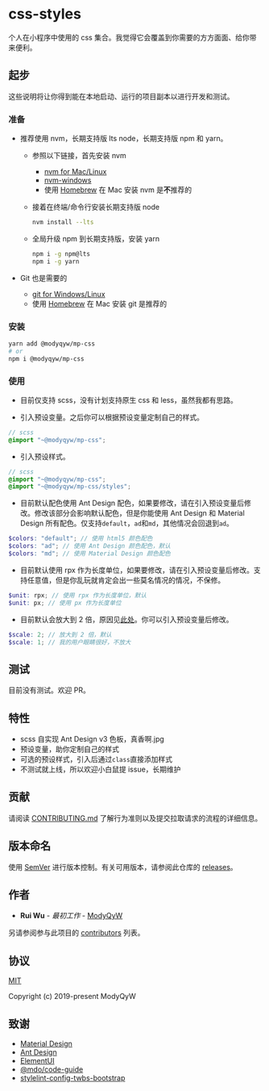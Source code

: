 # css-styles

个人在小程序中使用的 css 集合。我觉得它会覆盖到你需要的方方面面、给你带来便利。

## 起步

这些说明将让你得到能在本地启动、运行的项目副本以进行开发和测试。

### 准备

- 推荐使用 nvm，长期支持版 lts node，长期支持版 npm 和 yarn。
  - 参照以下链接，首先安装 nvm
    - [nvm for Mac/Linux](https://github.com/nvm-sh/nvm)
    - [nvm-windows](https://github.com/coreybutler/nvm-windows)
    - 使用 [Homebrew](https://brew.sh/) 在 Mac 安装 nvm 是**不**推荐的
  - 接着在终端/命令行安装长期支持版 node

    ```sh
    nvm install --lts
    ```

  - 全局升级 npm 到长期支持版，安装 yarn

    ```sh
    npm i -g npm@lts
    npm i -g yarn
    ```

- Git 也是需要的
  - [git for Windows/Linux](https://git-scm.com/downloads)
  - 使用 [Homebrew](https://brew.sh/) 在 Mac 安装 git 是推荐的

### 安装

```sh
yarn add @modyqyw/mp-css
# or
npm i @modyqyw/mp-css
```

### 使用

- 目前仅支持 scss，没有计划支持原生 css 和 less，虽然我都有思路。

- 引入预设变量。之后你可以根据预设变量定制自己的样式。

```scss
// scss
@import "~@modyqyw/mp-css";
```

- 引入预设样式。

```scss
// scss
@import "~@modyqyw/mp-css";
@import "~@modyqyw/mp-css/styles";
```

- 目前默认配色使用 Ant Design 配色，如果要修改，请在引入预设变量后修改。修改该部分会影响默认配色，但是你能使用 Ant Design 和 Material Design 所有配色。仅支持`default`，`ad`和`md`，其他情况会回退到`ad`。

```scss
$colors: "default"; // 使用 html5 颜色配色
$colors: "ad"; // 使用 Ant Design 颜色配色，默认
$colors: "md"; // 使用 Material Design 颜色配色
```

- 目前默认使用 rpx 作为长度单位，如果要修改，请在引入预设变量后修改。支持任意值，但是你乱玩就肯定会出一些莫名情况的情况，不保修。

```scss
$unit: rpx; // 使用 rpx 作为长度单位，默认
$unit: px; // 使用 px 作为长度单位
```

- 目前默认会放大到 2 倍，原因见[此处](https://developers.weixin.qq.com/miniprogram/dev/framework/view/wxss.html)。你可以引入预设变量后修改。

```scss
$scale: 2; // 放大到 2 倍，默认
$scale: 1; // 我的用户眼睛很好，不放大
```

## 测试

目前没有测试。欢迎 PR。

## 特性

- scss 自实现 Ant Design v3 色板，真香啊.jpg
- 预设变量，助你定制自己的样式
- 可选的预设样式，引入后通过`class`直接添加样式
- 不测试就上线，所以欢迎小白鼠提 issue，长期维护

## 贡献

请阅读 [CONTRIBUTING.md](./CONTRIBUTING.md) 了解行为准则以及提交拉取请求的流程的详细信息。

## 版本命名

使用 [SemVer](http://semver.org/) 进行版本控制。有关可用版本，请参阅此仓库的 [releases](https://github.com/ModyQyW/css-styles/releases)。

## 作者

- **Rui Wu** - *最初工作* - [ModyQyW](https://github.com/ModyQyW)

另请参阅参与此项目的 [contributors](https://github.com/ModyQyW/css-styles/contributors) 列表。

## 协议

[MIT](./LICENSE)

Copyright (c) 2019-present ModyQyW

## 致谢

- [Material Design](https://material.io/)
- [Ant Design](https://ant.design/)
- [ElementUI](https://element.eleme.io/)
- [@mdo/code-guide](https://github.com/mdo/code-guide)
- [stylelint-config-twbs-bootstrap](https://github.com/twbs/stylelint-config-twbs-bootstrap)
